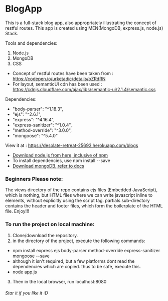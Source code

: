 # BlogApp

This is a full-stack blog app, also appropriately illustrating the concept of restful routes. This app is created using MEN(MongoDB, express.js, node.js) Stack.

Tools and dependencies:
1. Node.js
2. MongoDB
3. CSS

* Concept of restful routes have been taken from : https://codepen.io/urketadic/details/oZRdRN
* For layout, semanticUI cdn has been used : https://cdnjs.cloudflare.com/ajax/libs/semantic-ui/2.1.4/semantic.css

Dependencies: 
*    "body-parser": "^1.18.3",
*    "ejs": "^2.6.1",
*    "express": "^4.16.4",
*    "express-sanitizer": "^1.0.4",
*    "method-override": "^3.0.0",
*    "mongoose": "^5.4.0"

View it at : https://desolate-retreat-25693.herokuapp.com/blogs

* [Download node.js from here, inclusive of npm](https://nodejs.org/en/download/)
* To install dependencies, use npm install <dependency-name> --save
* [Download mongoDB, refer to docs](https://docs.mongodb.com/manual/installation/) 

### Beginners Please note:

The views directory of the repo contains ejs files (Embedded JavaScript), which is nothing, but HTML files where we can write javascript inline to elements, without explicitly using the script tag. partials sub-directory contains the header and footer files, which form the boilerplate of the HTML file. Enjoy!!!

### To run the project on local machine:
1. Clone/download the repository.
2. in the directory of the project, execute the following commands:

  * npm install express ejs body-parser method-override express-sanitizer mongoose --save 
   * although it isn't required, but a few platforms dont read the dependencies which are copied. thus to be safe, execute this.
  * node app.js
3. Then in the local browser, run localhost:8080   








###### Star it if you like it :D
